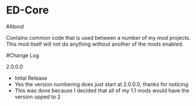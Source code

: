 # ED-Core

#About

Contains common code that is used between a number of my mod projects. This mod itself will not do anything without another of the mods enabled.


#Change Log

2.0.0.0
 * Inital Release
 * Yes the version numbering does just start at 2.0.0.0, thanks for noticing
 * This was done because I decided that all of my 1.1 mods would have the version upped to 2



